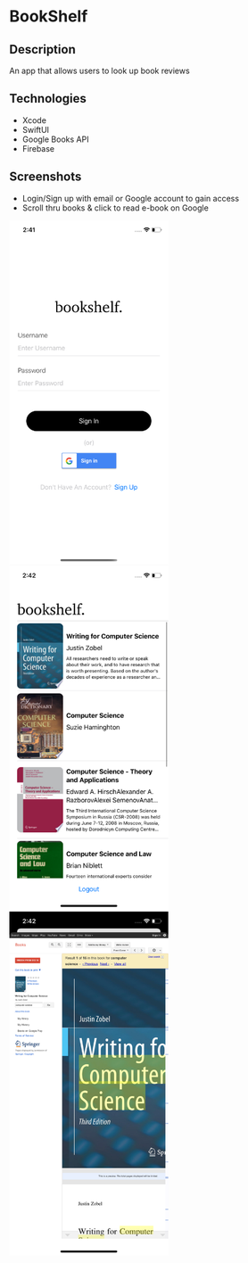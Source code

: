 # BookShelf

## Description
An app that allows users to look up book reviews

## Technologies
- Xcode
- SwiftUI
- Google Books API
- Firebase

## Screenshots
- Login/Sign up with email or Google account to gain access
- Scroll thru books & click to read e-book on Google

<img src ="/BookShelf/screenshots/welcome_screen.png" width="285"/>   <img src ="/BookShelf/screenshots/home_screen.png" width="285"/>   <img src ="/BookShelf/screenshots/click_thru.png" width="285"/>
